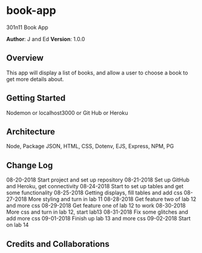 # book-app
301n11 Book App

**Author**: J and Ed
**Version**: 1.0.0 

## Overview
This app will display a list of books, and allow a user to choose a book to get more details about.

## Getting Started
Nodemon or localhost3000 or Git Hub or Heroku

## Architecture
Node, Package JSON, HTML, CSS, Dotenv, EJS, Express, NPM, PG

## Change Log
08-20-2018 Start project and set up repository
08-21-2018 Set up GitHub and Heroku, get connectivity
08-24-2018 Start to set up tables and get some functionality
08-25-2018 Getting displays, fill tables and add css
08-27-2018 More styling and turn in lab 11
08-28-2018 Get feature two of lab 12 and more css
08-29-2018 Get feature one of lab 12 to work
08-30-2018 More css and turn in lab 12, start lab13
08-31-2018 Fix some glitches and add more css
09-01-2018 Finish up lab 13 and more css
09-02-2018 Start on lab 14

## Credits and Collaborations